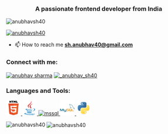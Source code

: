 <h3 align="center">A passionate frontend developer from India</h3>

<p align="left"> <img src="https://komarev.com/ghpvc/?username=anubhavsh40&label=Profile%20views&color=0e75b6&style=flat" alt="anubhavsh40" /> </p>

<p align="left"> <a href="https://github.com/ryo-ma/github-profile-trophy"><img src="https://github-profile-trophy.vercel.app/?username=anubhavsh40" alt="anubhavsh40" /></a> </p>

- 📫 How to reach me **sh.anubhav40@gmail.com**

<h3 align="left">Connect with me:</h3>
<p align="left">
<a href="https://linkedin.com/in/anubhav sharma" target="blank"><img align="center" src="https://raw.githubusercontent.com/rahuldkjain/github-profile-readme-generator/master/src/images/icons/Social/linked-in-alt.svg" alt="anubhav sharma" height="30" width="40" /></a>
<a href="https://instagram.com/_anubhav_sh40" target="blank"><img align="center" src="https://raw.githubusercontent.com/rahuldkjain/github-profile-readme-generator/master/src/images/icons/Social/instagram.svg" alt="_anubhav_sh40" height="30" width="40" /></a>
</p>

<h3 align="left">Languages and Tools:</h3>
<p align="left"> <a href="https://www.w3.org/html/" target="_blank" rel="noreferrer"> <img src="https://raw.githubusercontent.com/devicons/devicon/master/icons/html5/html5-original-wordmark.svg" alt="html5" width="40" height="40"/> </a> <a href="https://www.java.com" target="_blank" rel="noreferrer"> <img src="https://raw.githubusercontent.com/devicons/devicon/master/icons/java/java-original.svg" alt="java" width="40" height="40"/> </a> <a href="https://www.microsoft.com/en-us/sql-server" target="_blank" rel="noreferrer"> <img src="https://www.svgrepo.com/show/303229/microsoft-sql-server-logo.svg" alt="mssql" width="40" height="40"/> </a> <a href="https://www.mysql.com/" target="_blank" rel="noreferrer"> <img src="https://raw.githubusercontent.com/devicons/devicon/master/icons/mysql/mysql-original-wordmark.svg" alt="mysql" width="40" height="40"/> </a> <a href="https://www.python.org" target="_blank" rel="noreferrer"> <img src="https://raw.githubusercontent.com/devicons/devicon/master/icons/python/python-original.svg" alt="python" width="40" height="40"/> </a> </p>

<p><img align="left" src="https://github-readme-stats.vercel.app/api/top-langs?username=anubhavsh40&show_icons=true&locale=en&layout=compact" alt="anubhavsh40" /></p>

<p>&nbsp;<img align="center" src="https://github-readme-stats.vercel.app/api?username=anubhavsh40&show_icons=true&locale=en" alt="anubhavsh40" /></p>
